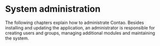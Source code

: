 # System administration

The following chapters explain how to administrate Contao. Besides installing
and updating the application, an administrator is responsible for creating users
and groups, managing additional modules and maintaining the system.
